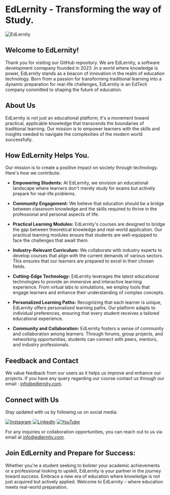 # EdLernity - Transforming the way of Study.

![EdLernity](https://avatars.githubusercontent.com/u/153767535?s=400&u=faf44d6199b616ca7b9af224be4829df9a4d744f&v=4)

## Welcome to EdLernity!

Thank you for visiting our GitHub repository. We are EdLernity, a software development comapany founded in 2023 .In a world where knowledge is power, EdLernity stands as a beacon of innovation in the realm of education technology. Born from a passion for transforming traditional learning into a dynamic preparation for real-life challenges, EdLernity is an EdTech company committed to shaping the future of education.

## About Us

EdLernity is not just an educational platform; it's a movement toward practical, applicable knowledge that transcends the boundaries of traditional learning. Our mission is to empower learners with the skills and insights needed to navigate the complexities of the modern world successfully.

## How EdLernity Helps You.

Our mission is to create a positive impact on society through technology. Here's how we contribute:

- **Empowering Students:** At EdLernity, we envision an educational landscape where learners don't merely study for exams but actively prepare for real-life problems.

- **Community Engagement:** We believe that education should be a bridge between classroom knowledge and the skills required to thrive in the professional and personal aspects of life.

- **Practical Learning Modules:** EdLernity's courses are designed to bridge the gap between theoretical knowledge and real-world application. Our practical learning modules ensure that students are well-equipped to face the challenges that await them.
  
- **Industry-Relevant Curriculum:** We collaborate with industry experts to develop courses that align with the current demands of various sectors. This ensures that our learners are prepared to excel in their chosen fields.

- **Cutting-Edge Technology:** EdLernity leverages the latest educational technologies to provide an immersive and interactive learning experience. From virtual labs to simulations, we employ tools that engage learners and enhance their understanding of complex concepts.

- **Personalized Learning Paths:** Recognizing that each learner is unique, EdLernity offers personalized learning paths. Our platform adapts to individual preferences, ensuring that every student receives a tailored educational experience.

- **Community and Collaboration:** EdLernity fosters a sense of community and collaboration among learners. Through forums, group projects, and networking opportunities, students can connect with peers, mentors, and industry professionals.


## Feedback and Contact

We value feedback from our users as it helps us improve and enhance our projects. If you have any query regarding our course contact us through our email : [info@edlernity.com](info@edlernity.com).

## Connect with Us

Stay updated with us by following us on social media:

[![Instagram](https://img.shields.io/badge/Instagram-E4405F?style=flat&logo=instagram&logoColor=white)](https://www.instagram.com/edlernity)
[![LinkedIn](https://img.shields.io/badge/LinkedIn-0077B5?style=flat&logo=linkedin&logoColor=white)](https://www.linkedin.com/company/edlernity)
[![YouTube](https://img.shields.io/badge/YouTube-FF0000?style=flat&logo=youtube&logoColor=white)](https://www.youtube.com/@EdLernity)

For any inquiries or collaboration opportunities, you can reach out to us via email at [info@edlernity.com](info@edlernity.com).

## Join EdLernity and Prepare for Success:

Whether you're a student seeking to bolster your academic achievements or a professional looking to upskill, EdLernity is your partner in the journey toward success. Embrace a new era of education where knowledge is not just acquired but actively applied. Welcome to EdLernity – where education meets real-world preparation.
